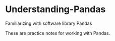 # Understanding-Pandas
Familiarizing with software library Pandas

These are practice notes for working with Pandas.
